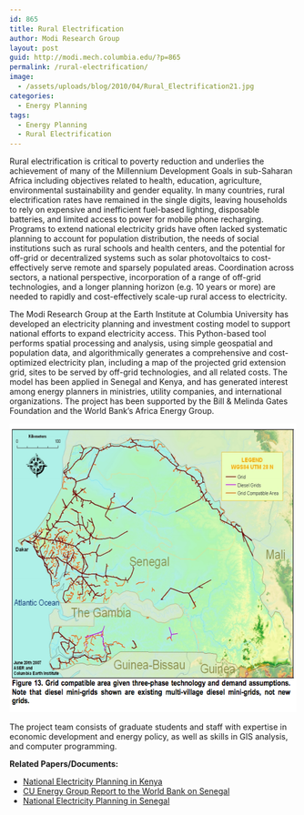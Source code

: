 ```yaml
---
id: 865
title: Rural Electrification
author: Modi Research Group
layout: post
guid: http://modi.mech.columbia.edu/?p=865
permalink: /rural-electrification/
image:
  - /assets/uploads/blog/2010/04/Rural_Electrification21.jpg
categories:
  - Energy Planning
tags:
  - Energy Planning
  - Rural Electrification
---
```

Rural electrification is critical to poverty reduction and underlies the achievement of many of the Millennium Development Goals in sub-Saharan Africa including objectives related to health, education, agriculture, environmental sustainability and gender equality. In many countries, rural electrification rates have remained in the single digits, leaving households to rely on expensive and inefficient fuel-based lighting, disposable batteries, and limited access to power for mobile phone recharging. Programs to extend national electricity grids have often lacked systematic planning to account for population distribution, the needs of social institutions such as rural schools and health centers, and the potential for off-grid or decentralized systems such as solar photovoltaics to cost-effectively serve remote and sparsely populated areas. Coordination across sectors, a national perspective, incorporation of a range of off-grid technologies, and a longer planning horizon (e.g. 10 years or more) are needed to rapidly and cost-effectively scale-up rural access to electricity.

The Modi Research Group at the Earth Institute at Columbia University has developed an electricity planning and investment costing model to support national efforts to expand electricity access. This Python-based tool performs spatial processing and analysis, using simple geospatial and population data, and algorithmically generates a comprehensive and cost-optimized electricity plan, including a map of the projected grid extension grid, sites to be served by off-grid technologies, and all related costs. The model has been applied in Senegal and Kenya, and has generated interest among energy planners in ministries, utility companies, and international organizations. The project has been supported by the Bill & Melinda Gates Foundation and the World Bank&#8217;s Africa Energy Group.

[<img class="alignnone size-full wp-image-2231" alt="Sample Senegal Grid (see paper 2 for more)" src="/assets/uploads/blog/2010/04/SenegalNetworkPlannerOutput.png" width="593" height="508" />][1] 

The project team consists of graduate students and staff with expertise in economic development and energy policy, as well as skills in GIS analysis, and computer programming.

**Related Papers/Documents:** 

  * [National Electricity Planning in Kenya][2]
  * [CU Energy Group Report to the World Bank on Senegal][1]
  * [National Electricity Planning in Senegal][3]

 [1]: /assets/uploads/blog/2013/04/Senegal_WorldBank_Report_8-07.pdf
 [2]: /assets/uploads/blog/2013/04/Kenya-Paper-Energy-Policy-journal-version.pdf
 [3]: /assets/uploads/blog/2013/06/Senegal_Aly-Energy-Policy-paper-4.20.10-JEPO-S-10-00600.pdf